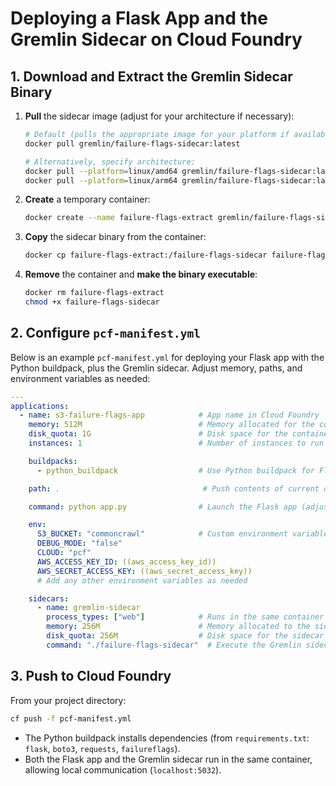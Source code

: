 # Deploying a Flask App and the Gremlin Sidecar on Cloud Foundry

## 1. Download and Extract the Gremlin Sidecar Binary

1. **Pull** the sidecar image (adjust for your architecture if necessary):
   ```bash
   # Default (pulls the appropriate image for your platform if available)
   docker pull gremlin/failure-flags-sidecar:latest

   # Alternatively, specify architecture:
   docker pull --platform=linux/amd64 gremlin/failure-flags-sidecar:latest
   docker pull --platform=linux/arm64 gremlin/failure-flags-sidecar:latest
   ```

2. **Create** a temporary container:
   ```bash
   docker create --name failure-flags-extract gremlin/failure-flags-sidecar:latest
   ```

3. **Copy** the sidecar binary from the container:
   ```bash
   docker cp failure-flags-extract:/failure-flags-sidecar failure-flags-sidecar
   ```

4. **Remove** the container and **make the binary executable**:
   ```bash
   docker rm failure-flags-extract
   chmod +x failure-flags-sidecar
   ```

## 2. Configure `pcf-manifest.yml`

Below is an example `pcf-manifest.yml` for deploying your Flask app with the Python buildpack, plus the Gremlin sidecar. Adjust memory, paths, and environment variables as needed:

```yaml
---
applications:
  - name: s3-failure-flags-app            # App name in Cloud Foundry
    memory: 512M                          # Memory allocated for the container
    disk_quota: 1G                        # Disk space for the container
    instances: 1                          # Number of instances to run

    buildpacks:
      - python_buildpack                  # Use Python buildpack for Flask

    path: .                                # Push contents of current directory

    command: python app.py                # Launch the Flask app (adjust as needed)

    env:
      S3_BUCKET: "commoncrawl"            # Custom environment variables
      DEBUG_MODE: "false"
      CLOUD: "pcf"
      AWS_ACCESS_KEY_ID: ((aws_access_key_id))
      AWS_SECRET_ACCESS_KEY: ((aws_secret_access_key))
      # Add any other environment variables as needed

    sidecars:
      - name: gremlin-sidecar
        process_types: ["web"]            # Runs in the same container as your app
        memory: 256M                      # Memory allocated to the sidecar
        disk_quota: 256M                  # Disk space for the sidecar
        command: "./failure-flags-sidecar"  # Execute the Gremlin sidecar binary
```

## 3. Push to Cloud Foundry

From your project directory:
```bash
cf push -f pcf-manifest.yml
```

- The Python buildpack installs dependencies (from `requirements.txt`: `flask`, `boto3`, `requests`, `failureflags`).
- Both the Flask app and the Gremlin sidecar run in the same container, allowing local communication (`localhost:5032`).

